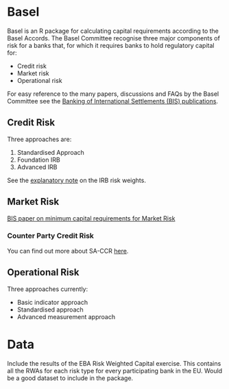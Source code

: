 # Basel

Basel is an R package for calculating capital requirements according to the Basel Accords. The Basel Committee recognise three major components of risk for a banks that, for which it requires banks to hold regulatory capital for:

  * Credit risk
  * Market risk 
  * Operational risk

For easy reference to the many papers, discussions and FAQs by the Basel Committee see the [Banking of International Settlements (BIS) publications](https://www.bis.org/list/bcbs/).

## Credit Risk

Three approaches are:

  1. Standardised Approach
  2. Foundation IRB
  3. Advanced IRB

See the [explanatory note](https://www.bis.org/bcbs/irbriskweight.pdf) on the IRB risk weights.

## Market Risk 

[BIS paper on minimum capital requirements for Market Risk](https://www.bis.org/bcbs/publ/d457.pdf)

### Counter Party Credit Risk

You can find out more about SA-CCR [here](https://www.bis.org/publ/bcbs279.htm).

## Operational Risk

Three approaches currently:

  * Basic indicator approach
  * Standardised approach
  * Advanced measurement approach

# Data

Include the results of the EBA Risk Weighted Capital exercise. This contains all the RWAs for each risk type for every participating bank in the EU. Would be a good dataset to include in the package.

